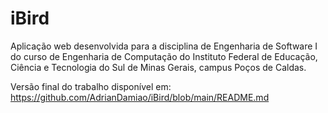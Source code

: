 # iBird

Aplicação web desenvolvida para a disciplina de Engenharia de Software I do curso de Engenharia de Computação do Instituto Federal de Educação, Ciência e Tecnologia do Sul de Minas Gerais, campus Poços de Caldas.

Versão final do trabalho disponível em:
https://github.com/AdrianDamiao/iBird/blob/main/README.md
